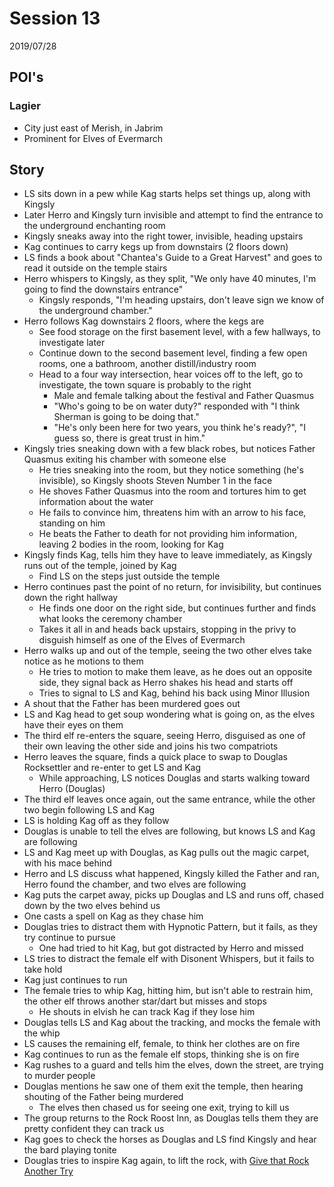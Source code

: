# Session 13

2019/07/28


## POI's

### Lagier
- City just east of Merish, in Jabrim
- Prominent for Elves of Evermarch


## Story

- LS sits down in a pew while Kag starts helps set things up, along with Kingsly
- Later Herro and Kingsly turn invisible and attempt to find the entrance to the underground enchanting room
- Kingsly sneaks away into the right tower, invisible, heading upstairs
- Kag continues to carry kegs up from downstairs (2 floors down)
- LS finds a book about "Chantea's Guide to a Great Harvest" and goes to read it outside on the temple stairs
- Herro whispers to Kingsly, as they split, "We only have 40 minutes, I'm going to find the downstairs entrance"
  - Kingsly responds, "I'm heading upstairs, don't leave sign we know of the underground chamber."
- Herro follows Kag downstairs 2 floors, where the kegs are
  - See food storage on the first basement level, with a few hallways, to investigate later
  - Continue down to the second basement level, finding a few open rooms, one a bathroom, another distill/industry room
  - Head to a four way intersection, hear voices off to the left, go to investigate, the town square is probably to the right
    - Male and female talking about the festival and Father Quasmus
    - "Who's going to be on water duty?" responded with "I think Sherman is going to be doing that."
    - "He's only been here for two years, you think he's ready?", "I guess so, there is great trust in him."
- Kingsly tries sneaking down with a few black robes, but notices Father Quasmus exiting his chamber with someone else
  - He tries sneaking into the room, but they notice something (he's invisible), so Kingsly shoots Steven Number 1 in the face
  - He shoves Father Quasmus into the room and tortures him to get information about the water
  - He fails to convince him, threatens him with an arrow to his face, standing on him
  - He beats the Father to death for not providing him information, leaving 2 bodies in the room, looking for Kag
- Kingsly finds Kag, tells him they have to leave immediately, as Kingsly runs out of the temple, joined by Kag
  - Find LS on the steps just outside the temple
- Herro continues past the point of no return, for invisibility, but continues down the right hallway
  - He finds one door on the right side, but continues further and finds what looks the ceremony chamber
  - Takes it all in and heads back upstairs, stopping in the privy to disguish himself as one of the Elves of Evermarch
- Herro walks up and out of the temple, seeing the two other elves take notice as he motions to them
  - He tries to motion to make them leave, as he does out an opposite side, they signal back as Herro shakes his head and starts off
  - Tries to signal to LS and Kag, behind his back using Minor Illusion
- A shout that the Father has been murdered goes out
- LS and Kag head to get soup wondering what is going on, as the elves have their eyes on them
- The third elf re-enters the square, seeing Herro, disguised as one of their own leaving the other side and joins his two compatriots
- Herro leaves the square, finds a quick place to swap to Douglas Rocksettler and re-enter to get LS and Kag
  - While approaching, LS notices Douglas and starts walking toward Herro (Douglas)
- The third elf leaves once again, out the same entrance, while the other two begin following LS and Kag
- LS is holding Kag off as they follow
- Douglas is unable to tell the elves are following, but knows LS and Kag are following
- LS and Kag meet up with Douglas, as Kag pulls out the magic carpet, with his mace behind
- Herro and LS discuss what happened, Kingsly killed the Father and ran, Herro found the chamber, and two elves are following
- Kag puts the carpet away, picks up Douglas and LS and runs off, chased down by the two elves behind us
- One casts a spell on Kag as they chase him
- Douglas tries to distract them with Hypnotic Pattern, but it fails, as they try continue to pursue
  - One had tried to hit Kag, but got distracted by Herro and missed
- LS tries to distract the female elf with Disonent Whispers, but it fails to take hold
- Kag just continues to run
- The female tries to whip Kag, hitting him, but isn't able to restrain him, the other elf throws another star/dart but misses and stops
  - He shouts in elvish he can track Kag if they lose him
- Douglas tells LS and Kag about the tracking, and mocks the female with the whip
- LS causes the remaining elf, female, to think her clothes are on fire
- Kag continues to run as the female elf stops, thinking she is on fire
- Kag rushes to a guard and tells him the elves, down the street, are trying to murder people
- Douglas mentions he saw one of them exit the temple, then hearing shouting of the Father being murdered
  - The elves then chased us for seeing one exit, trying to kill us
- The group returns to the Rock Roost Inn, as Douglas tells them they are pretty confident they can track us
- Kag goes to check the horses as Douglas and LS find Kingsly and hear the bard playing tonite
- Douglas tries to inspire Kag again, to lift the rock, with [Give that Rock Another Try](../../docs/songs/other/give_that_rock_another_try.md)
